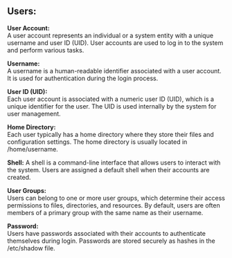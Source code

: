 ## Users:  

**User Account:**   
A user account represents an individual or a system entity with a unique username and user ID (UID). 
User accounts are used to log in to the system and perform various tasks.

**Username:**   
A username is a human-readable identifier associated with a user account. It is used for authentication during the login process.

**User ID (UID):**   
Each user account is associated with a numeric user ID (UID), which is a unique identifier for the user. 
The UID is used internally by the system for user management.

**Home Directory:**   
Each user typically has a home directory where they store their files and configuration settings. 
The home directory is usually located in /home/username.

**Shell:** 
A shell is a command-line interface that allows users to interact with the system. 
Users are assigned a default shell when their accounts are created.

**User Groups:**  
Users can belong to one or more user groups, which determine their access permissions to files, directories, and resources. 
By default, users are often members of a primary group with the same name as their username.

**Password:**   
Users have passwords associated with their accounts to authenticate themselves during login. 
Passwords are stored securely as hashes in the /etc/shadow file.